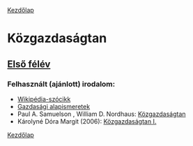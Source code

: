 [Kezdőlap](../README.md)

# Közgazdaságtan

## [Első félév](first_semester.md)

### Felhasznált (ajánlott) irodalom:

* [Wikipédia-szócikk](https://hu.wikipedia.org/wiki/K%C3%B6zgazdas%C3%A1gtan)
* [Gazdasági alapismeretek](http://www.humantarhaz.hu/e-tananyag/gazdasagi-alapismeretek)
* Paul A. Samuelson , William D. Nordhaus: [Közgazdaságtan](https://akademiai.hu/187/gazdasag/kozgazdasagtan/kozgazdasagtan_bovitett_atdolgozott_kiadas)
* Károlyné Dóra Margit (2006): [Közgazdaságtan I.](https://drive.google.com/drive/folders/1tA0Woihl2zEnyGhAvJTMazZq81rG2yHl?usp=sharing)

[Kezdőlap](../README.md)
